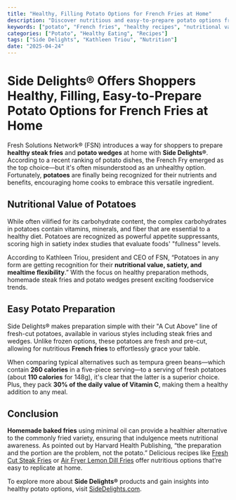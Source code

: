 ```yaml
---
title: "Healthy, Filling Potato Options for French Fries at Home"
description: "Discover nutritious and easy-to-prepare potato options from Side Delights® for making French fries at home, as shared by Kathleen Triou."
keywords: ["potato", "French fries", "healthy recipes", "nutritional value", "potato wedges"]
categories: ["Potato", "Healthy Eating", "Recipes"]
tags: ["Side Delights", "Kathleen Triou", "Nutrition"]
date: "2025-04-24"
---
```


# Side Delights® Offers Shoppers Healthy, Filling, Easy-to-Prepare Potato Options for French Fries at Home

Fresh Solutions Network® (FSN) introduces a way for shoppers to prepare **healthy steak fries** and **potato wedges** at home with **Side Delights®**. According to a recent ranking of potato dishes, the French Fry emerged as the top choice—but it's often misunderstood as an unhealthy option. Fortunately, **potatoes** are finally being recognized for their nutrients and benefits, encouraging home cooks to embrace this versatile ingredient.

## Nutritional Value of Potatoes

While often vilified for its carbohydrate content, the complex carbohydrates in potatoes contain vitamins, minerals, and fiber that are essential to a healthy diet. Potatoes are recognized as powerful appetite suppressants, scoring high in satiety index studies that evaluate foods' "fullness" levels.

According to Kathleen Triou, president and CEO of FSN, “Potatoes in any form are getting recognition for their **nutritional value, satiety, and mealtime flexibility**.” With the focus on healthy preparation methods, homemade steak fries and potato wedges present exciting foodservice trends.

## Easy Potato Preparation

Side Delights® makes preparation simple with their "A Cut Above" line of fresh-cut potatoes, available in various styles including steak fries and wedges. Unlike frozen options, these potatoes are fresh and pre-cut, allowing for nutritious **French fries** to effortlessly grace your table.

When comparing typical alternatives such as tempura green beans—which contain **260 calories** in a five-piece serving—to a serving of fresh potatoes (about **110 calories** for 148g), it's clear that the latter is a superior choice. Plus, they pack **30% of the daily value of Vitamin C**, making them a healthy addition to any meal.

## Conclusion

**Homemade baked fries** using minimal oil can provide a healthier alternative to the commonly fried variety, ensuring that indulgence meets nutritional awareness. As pointed out by Harvard Health Publishing, “the preparation and the portion are the problem, not the potato.” Delicious recipes like [Fresh Cut Steak Fries](https://www.sidedelights.com/our-potatoes/fresh-cut-potatoes/cut/) or [Air Fryer Lemon Dill Fries](https://www.sidedelights.com/recipes/air-fryer-lemon-dill-fries/) offer nutritious options that’re easy to replicate at home.

To explore more about **Side Delights®** products and gain insights into healthy potato options, visit [SideDelights.com](https://www.SideDelights.com).
